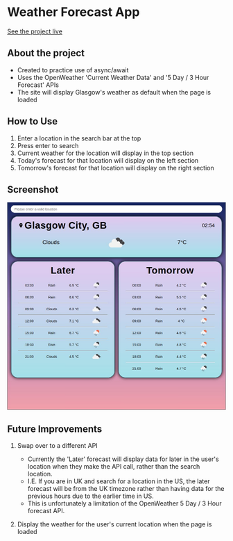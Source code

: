 # Weather Forecast App

[See the project live](https://mckensis.github.io/weather-forecast)

## About the project

- Created to practice use of async/await
- Uses the OpenWeather 'Current Weather Data' and '5 Day / 3 Hour Forecast' APIs
- The site will display Glasgow's weather as default when the page is loaded

## How to Use

1. Enter a location in the search bar at the top
2. Press enter to search
3. Current weather for the location will display in the top section
4. Today's forecast for that location will display on the left section
5. Tomorrow's forecast for that location will display on the right section

## Screenshot

![Screenshot 1](./screenshots/forecast-01.jpg)

## Future Improvements

1. Swap over to a different API

    * Currently the 'Later' forecast will display data for later in the user's location when they make the API call, rather than the search location.
    * I.E. If you are in UK and search for a location in the US, the later forecast will be from the UK timezone rather than having data for the previous hours due to the earlier time in US.
    * This is unfortunately a limitation of the OpenWeather 5 Day / 3 Hour forecast API.

2. Display the weather for the user's current location when the page is loaded